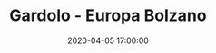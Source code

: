 ---
title: Gardolo - Europa Bolzano
date: 2020-04-05 17:00:00
squadra-a: Europa Bolzano
punteggio-a: 
squadra-b: Bc Gardolo
punteggio-b: 
partite/squadra: under-16-19-20
luogo: Centro Sportivo Trento Nord
categoria: under 16
---